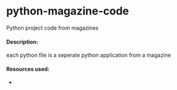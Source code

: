 # python-magazine-code
Python project code from magazines

<h4>Description:</h4>
each python file is a seperate python application from a magazine 


<h4>Resources used:</h4>
<ul>
  <li></li>
  </ul>
